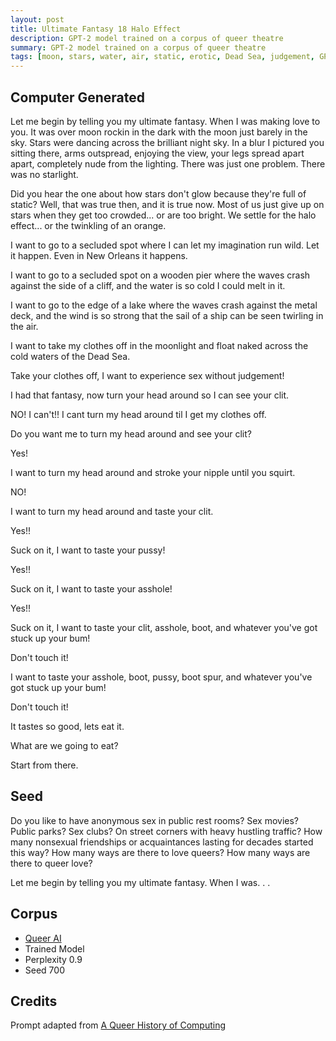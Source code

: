 ```yaml
---
layout: post
title: Ultimate Fantasy 18 Halo Effect
description: GPT-2 model trained on a corpus of queer theatre
summary: GPT-2 model trained on a corpus of queer theatre
tags: [moon, stars, water, air, static, erotic, Dead Sea, judgement, GPT-2, RunwayML, queer]
---
```


## Computer Generated

Let me begin by telling you my ultimate fantasy. When I was making love to you. It was over moon rockin in the dark with the moon just barely in the sky. Stars were dancing across the brilliant night sky. In a blur I pictured you sitting there, arms outspread, enjoying the view, your legs spread apart apart, completely nude from the lighting. There was just one problem. There was no starlight.

Did you hear the one about how stars don't glow because they're full of static? Well, that was true then, and it is true now. Most of us just give up on stars when they get too crowded... or are too bright. We settle for the halo effect... or the twinkling of an orange.

I want to go to a secluded spot where I can let my imagination run wild. Let it happen. Even in New Orleans it happens.

I want to go to a secluded spot on a wooden pier where the waves crash against the side of a cliff, and the water is so cold I could melt in it.

I want to go to the edge of a lake where the waves crash against the metal deck, and the wind is so strong that the sail of a ship can be seen twirling in the air.

I want to take my clothes off in the moonlight and float naked across the cold waters of the Dead Sea.

Take your clothes off, I want to experience sex without judgement!

I had that fantasy, now turn your head around so I can see your clit.

NO! I can't!! I cant turn my head around til I get my clothes off.

Do you want me to turn my head around and see your clit?

Yes!

I want to turn my head around and stroke your nipple until you squirt.

NO!

I want to turn my head around and taste your clit.

Yes!!

Suck on it, I want to taste your pussy!

Yes!!

Suck on it, I want to taste your asshole!

Yes!!

Suck on it, I want to taste your clit, asshole, boot, and whatever you've got stuck up your bum!

Don't touch it!

I want to taste your asshole, boot, pussy, boot spur, and whatever you've got stuck up your bum!

Don't touch it!

It tastes so good, lets eat it.

What are we going to eat?

Start from there.

## Seed

Do you like to have anonymous sex in public rest rooms? Sex movies? Public parks? Sex clubs? On street corners with heavy hustling traffic? How many nonsexual friendships or acquaintances lasting for decades started this way? How many ways are there to love queers? How many ways are there to queer love?

Let me begin by telling you my ultimate fantasy. When I was. . .

## Corpus

- [Queer AI](/queerai)
- Trained Model
- Perplexity 0.9
- Seed 700

## Credits

Prompt adapted from [A Queer History of Computing](https://rhizome.org/editorial/2013/feb/19/queer-computing-1/)
